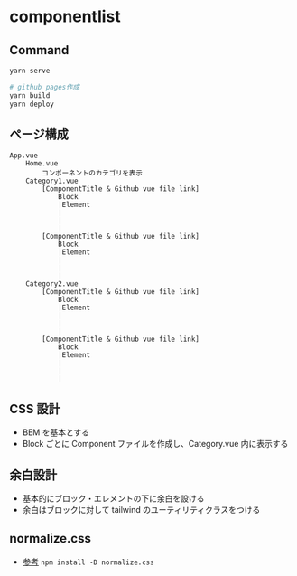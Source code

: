 # componentlist

## Command

```bash
yarn serve

# github pages作成
yarn build
yarn deploy
```

## ページ構成

```text
App.vue
    Home.vue
        コンポーネントのカテゴリを表示
    Category1.vue
        [ComponentTitle & Github vue file link]
            Block
            |Element
            |
            |
            |
        [ComponentTitle & Github vue file link]
            Block
            |Element
            |
            |
            |
    Category2.vue
        [ComponentTitle & Github vue file link]
            Block
            |Element
            |
            |
            |
        [ComponentTitle & Github vue file link]
            Block
            |Element
            |
            |
            |
```

## CSS 設計

- BEM を基本とする
- Block ごとに Component ファイルを作成し、Category.vue 内に表示する

## 余白設計

- 基本的にブロック・エレメントの下に余白を設ける
- 余白はブロックに対して tailwind のユーティリティクラスをつける

## normalize.css

- [参考](https://qiita.com/hogesuke_1/items/b12c65e8485289da4146)
  `npm install -D normalize.css`
